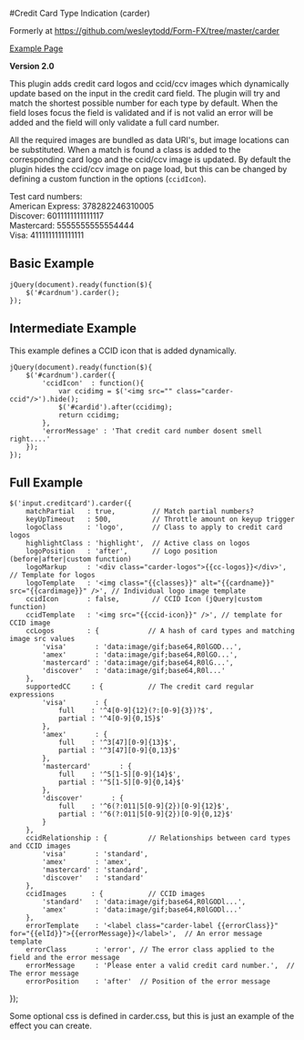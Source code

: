 #Credit Card Type Indication (carder)

Formerly at https://github.com/wesleytodd/Form-FX/tree/master/carder

[Example Page](http://carder.wtdev.me/)

**Version 2.0**

This plugin adds credit card logos and ccid/ccv images which dynamically update based on the input in the credit card field.  The plugin will try and match the shortest possible number for each type by default.  When the field loses focus the field is validated and if is not valid an error will be added and the field will only validate a full card number.

All the required images are bundled as data URI's, but image locations can be substituted.  When a match is found a class is added to the corresponding card logo and the ccid/ccv image is updated.  By default the plugin hides the ccid/ccv image on page load, but this can be changed by defining a custom function in the options (`ccidIcon`).

Test card numbers:  
American Express: 378282246310005  
Discover: 6011111111111117  
Mastercard: 5555555555554444  
Visa: 4111111111111111  

## Basic Example

	jQuery(document).ready(function($){
		$('#cardnum').carder();
	});

## Intermediate Example

This example defines a CCID icon that is added dynamically.

	jQuery(document).ready(function($){
		$('#cardnum').carder({
			'ccidIcon'  : function(){
				var ccidimg = $('<img src="" class="carder-ccid"/>').hide();
				$('#cardid').after(ccidimg);
				return ccidimg;
			},
			'errorMessage' : 'That credit card number dosent smell right....'
		});
	});

## Full Example

	$('input.creditcard').carder({
		matchPartial   : true,         // Match partial numbers?
		keyUpTimeout   : 500,          // Throttle amount on keyup trigger
		logoClass      : 'logo',       // Class to apply to credit card logos
		highlightClass : 'highlight',  // Active class on logos
		logoPosition   : 'after',      // Logo position (before|after|custom function)
		logoMarkup     : '<div class="carder-logos">{{cc-logos}}</div>',  // Template for logos
		logoTemplate   : '<img class="{{classes}}" alt="{{cardname}}" src="{{cardimage}}" />', // Individual logo image template
		ccidIcon       : false,        // CCID Icon (jQuery|custom function)
		ccidTemplate   : '<img src="{{ccid-icon}}" />', // template for CCID image
		ccLogos	       : {            // A hash of card types and matching image src values
			'visa'       : 'data:image/gif;base64,R0lGOD...',
			'amex'       : 'data:image/gif;base64,R0lGO...',
			'mastercard' : 'data:image/gif;base64,R0lG...',
			'discover'   : 'data:image/gif;base64,R0l...'
		},
		supportedCC     : {           // The credit card regular expressions
			'visa'       : {
				full    : '^4[0-9]{12}(?:[0-9]{3})?$',
				partial : '^4[0-9]{0,15}$'
			},
			'amex'       : {
				full    : '^3[47][0-9]{13}$',
				partial : '^3[47][0-9]{0,13}$'
			},
			'mastercard'       : {
				full    : '^5[1-5][0-9]{14}$',
				partial : '^5[1-5][0-9]{0,14}$'
			},
			'discover'       : {
				full    : '^6(?:011|5[0-9]{2})[0-9]{12}$',
				partial : '^6(?:011|5[0-9]{2})[0-9]{0,12}$'
			}
		},
		ccidRelationship : {          // Relationships between card types and CCID images
			'visa'       : 'standard',
			'amex'       : 'amex',
			'mastercard' : 'standard',
			'discover'   : 'standard'
		},
		ccidImages      : {           // CCID images
			'standard'   : 'data:image/gif;base64,R0lGODl...',
			'amex'       : 'data:image/gif;base64,R0lGODl...'
		},
		errorTemplate    : '<label class="carder-label {{errorClass}}" for="{{elId}}">{{errorMessage}}</label>',  // An error message template
		errorClass       : 'error', // The error class applied to the field and the error message
		errorMessage     : 'Please enter a valid credit card number.',  // The error message
		errorPosition    : 'after'  // Position of the error message
});

Some optional css is defined in carder.css, but this is just an example of the effect you can create.
